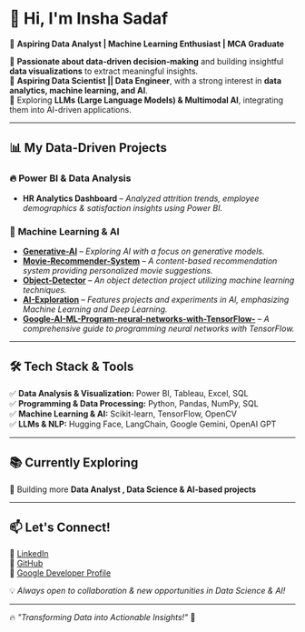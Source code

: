 # 👋 Hi, I'm Insha Sadaf

🚀 **Aspiring Data Analyst | Machine Learning Enthusiast | MCA Graduate**

🔹 **Passionate about data-driven decision-making** and building insightful **data visualizations** to extract meaningful insights.  
🔹 **Aspiring Data Scientist || Data Engineer**, with a strong interest in **data analytics, machine learning, and AI**.  
🔹 Exploring **LLMs (Large Language Models) & Multimodal AI**, integrating them into AI-driven applications.  

---

## 📊 **My Data-Driven Projects**

### 🔥 **Power BI & Data Analysis**
- **HR Analytics Dashboard** – *Analyzed attrition trends, employee demographics & satisfaction insights using Power BI.*

### 🤖 **Machine Learning & AI**
- [**Generative-AI**](https://github.com/InshaSadaf/Generative-AI) – *Exploring AI with a focus on generative models.*
- [**Movie-Recommender-System**](https://github.com/InshaSadaf/Movie-Recommender-System) – *A content-based recommendation system providing personalized movie suggestions.*
- [**Object-Detector**](https://github.com/InshaSadaf/Object-Detector) – *An object detection project utilizing machine learning techniques.*
- [**AI-Exploration**](https://github.com/InshaSadaf/AI-Exploration) – *Features projects and experiments in AI, emphasizing Machine Learning and Deep Learning.*
- [**Google-AI-ML-Program-neural-networks-with-TensorFlow-**](https://github.com/InshaSadaf/Google-AI-ML-Program-neural-networks-with-TensorFlow-) – *A comprehensive guide to programming neural networks with TensorFlow.*

---

## 🛠 **Tech Stack & Tools** 
✅ **Data Analysis & Visualization:** Power BI, Tableau, Excel, SQL  
✅ **Programming & Data Processing:** Python, Pandas, NumPy, SQL  
✅ **Machine Learning & AI:** Scikit-learn, TensorFlow, OpenCV  
✅ **LLMs & NLP:** Hugging Face, LangChain, Google Gemini, OpenAI GPT 

---

## 📚 **Currently Exploring**   
🔸 Building more **Data Analyst , Data Science & AI-based projects**  

---
## 📫 **Let's Connect!**

🔗 [LinkedIn](https://www.linkedin.com/in/insha-sadaf/)  
🔗 [GitHub](https://github.com/InshaSadaf)  
🔗 [Google Developer Profile](https://developers.google.com/profile/u/103358795421327746385)  

💡 *Always open to collaboration & new opportunities in Data Science & AI!*  

---

🔥 *"Transforming Data into Actionable Insights!"* 🚀
